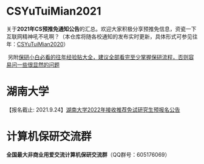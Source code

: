 # CSYuTuiMian2021

​	关于**2021年CS预推免通知公告**的汇总。欢迎大家积极分享预推免信息，资瓷一下互联网精神吼不吼啊？（本仓库将随各校通知的发布实时更新，具体形式可参见往年：[CSYuTuiMian2020](https://github.com/hcy226/CSYuTuiMian2020)）

​	另附[保研小白必看的往年经验贴大全，建议全部看完至少掌握保研流程，否则容易问一些很显然的问题](https://github.com/richardodliu/CS-BAOYAN)



# 湖南大学

【报名截止: 2021.9.24】[湖南大学2022年接收推荐免试研究生预报名公告](http://gra.hnu.edu.cn/info/1075/7786.htm)





# 计算机保研交流群

**全国最大非商业用爱交流计算机保研交流群**（QQ群号：605176069）